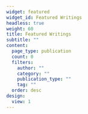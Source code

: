 ```yaml
---
widget: featured
widget_id: Featured Writings
headless: true
weight: 60
title: Featured Writings
subtitle: ""
content:
  page_type: publication
  count: 0
  filters:
    author: ""
    category: ""
    publication_type: ""
    tag: ""
  order: desc
design:
  view: 1
---
```

